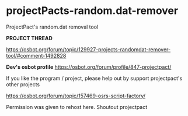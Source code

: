 # projectPacts-random.dat-remover
ProjectPact's random.dat removal tool 

**PROJECT THREAD**

https://osbot.org/forum/topic/129927-projects-randomdat-remover-tool/#comment-1492828


**Dev's osbot profile**
https://osbot.org/forum/profile/847-projectpact/

If you like the program / project, please help out by support projectpact's other projects

https://osbot.org/forum/topic/157469-osrs-script-factory/





Permission was given to rehost here. Shoutout projectpact


